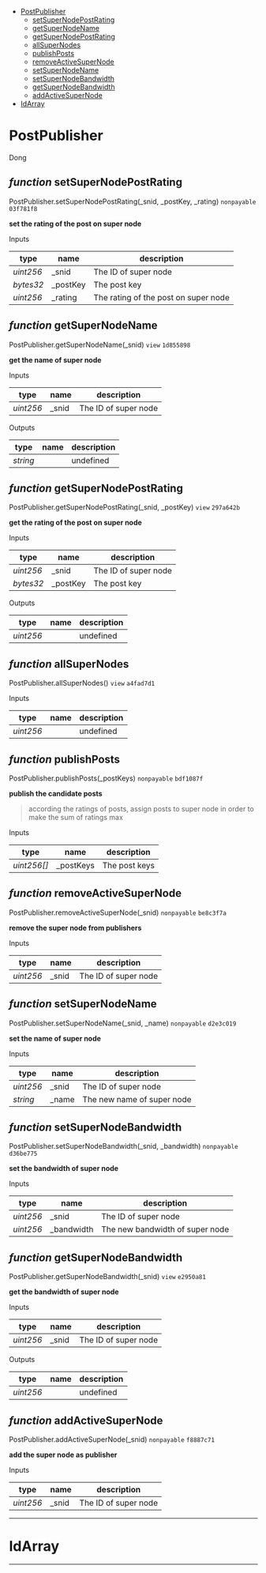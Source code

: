 * [PostPublisher](#postpublisher)
  * [setSuperNodePostRating](#function-setsupernodepostrating)
  * [getSuperNodeName](#function-getsupernodename)
  * [getSuperNodePostRating](#function-getsupernodepostrating)
  * [allSuperNodes](#function-allsupernodes)
  * [publishPosts](#function-publishposts)
  * [removeActiveSuperNode](#function-removeactivesupernode)
  * [setSuperNodeName](#function-setsupernodename)
  * [setSuperNodeBandwidth](#function-setsupernodebandwidth)
  * [getSuperNodeBandwidth](#function-getsupernodebandwidth)
  * [addActiveSuperNode](#function-addactivesupernode)
* [IdArray](#idarray)

# PostPublisher

Dong

## *function* setSuperNodePostRating

PostPublisher.setSuperNodePostRating(_snid, _postKey, _rating) `nonpayable` `03f781f8`

**set the rating of the post on super node**


Inputs

| **type** | **name** | **description** |
|-|-|-|
| *uint256* | _snid | The ID of super node |
| *bytes32* | _postKey | The post key |
| *uint256* | _rating | The rating of the post on super node |


## *function* getSuperNodeName

PostPublisher.getSuperNodeName(_snid) `view` `1d855898`

**get the name of super node**


Inputs

| **type** | **name** | **description** |
|-|-|-|
| *uint256* | _snid | The ID of super node |

Outputs

| **type** | **name** | **description** |
|-|-|-|
| *string* |  | undefined |

## *function* getSuperNodePostRating

PostPublisher.getSuperNodePostRating(_snid, _postKey) `view` `297a642b`

**get the rating of the post on super node**


Inputs

| **type** | **name** | **description** |
|-|-|-|
| *uint256* | _snid | The ID of super node |
| *bytes32* | _postKey | The post key |

Outputs

| **type** | **name** | **description** |
|-|-|-|
| *uint256* |  | undefined |

## *function* allSuperNodes

PostPublisher.allSuperNodes() `view` `a4fad7d1`


Inputs

| **type** | **name** | **description** |
|-|-|-|
| *uint256* |  | undefined |


## *function* publishPosts

PostPublisher.publishPosts(_postKeys) `nonpayable` `bdf1087f`

**publish the candidate posts**

> according the ratings of posts, assign posts to super node in order to make the sum of ratings max

Inputs

| **type** | **name** | **description** |
|-|-|-|
| *uint256[]* | _postKeys | The post keys |


## *function* removeActiveSuperNode

PostPublisher.removeActiveSuperNode(_snid) `nonpayable` `be8c3f7a`

**remove the super node from publishers**


Inputs

| **type** | **name** | **description** |
|-|-|-|
| *uint256* | _snid | The ID of super node |


## *function* setSuperNodeName

PostPublisher.setSuperNodeName(_snid, _name) `nonpayable` `d2e3c019`

**set the name of super node**


Inputs

| **type** | **name** | **description** |
|-|-|-|
| *uint256* | _snid | The ID of super node |
| *string* | _name | The new name of super node |


## *function* setSuperNodeBandwidth

PostPublisher.setSuperNodeBandwidth(_snid, _bandwidth) `nonpayable` `d36be775`

**set the bandwidth of super node**


Inputs

| **type** | **name** | **description** |
|-|-|-|
| *uint256* | _snid | The ID of super node |
| *uint256* | _bandwidth | The new bandwidth of super node |


## *function* getSuperNodeBandwidth

PostPublisher.getSuperNodeBandwidth(_snid) `view` `e2950a81`

**get the bandwidth of super node**


Inputs

| **type** | **name** | **description** |
|-|-|-|
| *uint256* | _snid | The ID of super node |

Outputs

| **type** | **name** | **description** |
|-|-|-|
| *uint256* |  | undefined |

## *function* addActiveSuperNode

PostPublisher.addActiveSuperNode(_snid) `nonpayable` `f8887c71`

**add the super node as publisher**


Inputs

| **type** | **name** | **description** |
|-|-|-|
| *uint256* | _snid | The ID of super node |


---
# IdArray


---